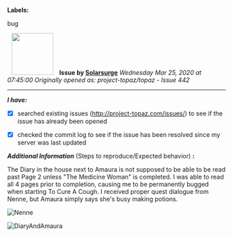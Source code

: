**Labels:**

bug



<a href="https://github.com/Solarsurge"><img src="https://avatars0.githubusercontent.com/u/62639643?v=4" width="96" height="96" hspace="10"></img></a> **Issue by [Solarsurge](https://github.com/Solarsurge)**
_Wednesday Mar 25, 2020 at 07:45:00_
_Originally opened as: project-topaz/topaz - Issue 442_

----

<!-- place 'x' mark between square [] brackets to checkmark box -->
**_I have:_**

- [X] searched existing issues (http://project-topaz.com/issues/) to see if the issue has already been opened
- [X] checked the commit log to see if the issue has been resolved since my server was last updated

**_Additional Information_** (Steps to reproduce/Expected behavior) **:** 
The Diary in the house next to Amaura is not supposed to be able to be read past Page 2 unless "The Medicine Woman" is completed. I was able to read all 4 pages prior to completion, causing me to be permanently bugged when starting To Cure A Cough. I received proper quest dialogue from Nenne, but Amaura simply says she's busy making potions.
![Nenne](https://user-images.githubusercontent.com/62639643/77513178-e7929500-6e4a-11ea-8f44-b36aae6651c6.png)
![DiaryAndAmaura](https://user-images.githubusercontent.com/62639643/77513191-ee210c80-6e4a-11ea-8bca-d284ba5a3590.png)


